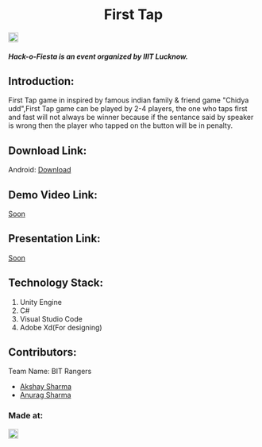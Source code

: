 <h1 align="center">First Tap</h1>
<p align="center">
</p>

<a href="https://hackofiesta-iiitl.tech/"> <img src="https://hackofiesta-iiitl.tech/img/logo.png" height=20px></a> <h5>Hack-o-Fiesta is an event organized by IIIT Lucknow.</h>


## Introduction:
  First Tap game in inspired by famous indian family & friend game "Chidya udd",First Tap game can be played by 2-4 players, the one who taps first and fast will not always be winner because if the sentance said by speaker is wrong then the player who tapped on the button will be in penalty.
## Download Link:
  Android: <a href="https://drive.google.com/file/d/1n3WrQCi8ydwjOXbUghkBcSahMhaUuIZl/view?usp=drivesdk ">Download</a>
## Demo Video Link:
  <a href="#">Soon</a>
  
## Presentation Link:
  <a href="#">Soon</a>

## Technology Stack:
  1) Unity Engine
  2) C#
  3) Visual Studio Code
  4) Adobe Xd(For designing)
  

## Contributors:

Team Name: BIT Rangers

* [Akshay Sharma](https://github.com/AkshaySharmaDEV)
* [Anurag Sharma](https://github.com/Jarvis3957)



### Made at:
<a href="https://hackofiesta-iiitl.tech/"> <img src="https://hackofiesta-iiitl.tech/img/logo.png" height=20px> </a>
